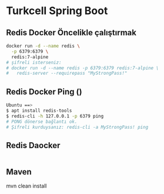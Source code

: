 # Turkcell Spring Boot



## Redis Docker Öncelikle çalıştırmak
```sh 
docker run -d --name redis \
  -p 6379:6379 \
  redis:7-alpine
# şifreli isterseniz:
# docker run -d --name redis -p 6379:6379 redis:7-alpine \
#   redis-server --requirepass "MyStrongPass!"

```

## Redis Docker Ping ()
```sh
Ubuntu ==> 
$ apt install redis-tools 
$ redis-cli -h 127.0.0.1 -p 6379 ping
# PONG dönerse bağlantı ok.
# Şifreli kurduysanız: redis-cli -a MyStrongPass! ping
```


## Redis Daocker
```sh 
```


## Maven
mvn clean install

